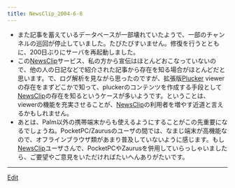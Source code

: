 ```yaml
---
title: NewsClip_2004-6-8
---
```

* また記事を蓄えているデータベースが一部壊れていたようで、一部のチャンネルの巡回が停止していました。たびたびすいません。修復を行うとともに、200日ぶりにサーバを再起動しました。
* この[NewsClip](/NewsClip)サービス、私の方から宣伝はほとんどおこなっていないので、他の人の日記などで紹介された記事から存在を知る場合がほとんどだと思います。で、ログ解析を見ながら思ったのですが、拡張版[Plucker](/Plucker) viewerの存在をまずどこかで知って、pluckerのコンテンツを作成する手段として[NewsClip](/NewsClip)の存在を知るというケースが多いようです。ということは、viewerの機能を充実させることが、[NewsClip](/NewsClip)の利用者を増やす近道と言えるかもしれません。
* あとは、Palm以外の携帯端末からも使えるようにすることがこの先重要になるでしょうね。PocketPC/Zaurusのユーザの間では、なまじ端末が高機能なので、オフラインブラウザ類があまり普及していないように感じます。もし[NewsClip](/NewsClip)ユーザさんで、PocketPCやZaurusを併用していらっしゃいましたら、ご要望やご意見をいただければたいへんありがたいです。


----

[Edit](https://github.com/vitroid/vitroid.github.io/edit/master/MD/NewsClip_2004-6-8.md)

